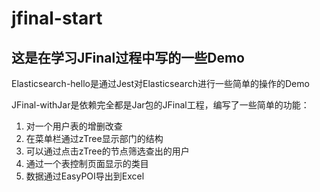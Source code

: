 # jfinal-start

## 这是在学习JFinal过程中写的一些Demo

Elasticsearch-hello是通过Jest对Elasticsearch进行一些简单的操作的Demo

JFinal-withJar是依赖完全都是Jar包的JFinal工程，编写了一些简单的功能：

1. 对一个用户表的增删改查
2. 在菜单栏通过zTree显示部门的结构
3. 可以通过点击zTree的节点筛选查出的用户
4. 通过一个表控制页面显示的类目
5. 数据通过EasyPOI导出到Excel
